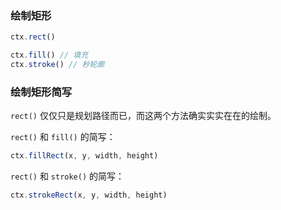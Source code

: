 ### 绘制矩形

```js
ctx.rect()

ctx.fill() // 填充
ctx.stroke() // 秒轮廓
```

### 绘制矩形简写

`rect()` 仅仅只是规划路径而已，而这两个方法确实实实在在的绘制。

`rect()` 和 `fill()` 的简写：
```js
ctx.fillRect(x, y, width, height)
```
`rect()` 和 `stroke()` 的简写：
```js
ctx.strokeRect(x, y, width, height)
```